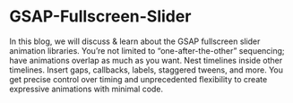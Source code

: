 # GSAP-Fullscreen-Slider

In this blog, we will discuss & learn about the GSAP fullscreen slider animation libraries. You’re not limited to “one-after-the-other” sequencing; have animations overlap as much as you want. Nest timelines inside other timelines. Insert gaps, callbacks, labels, staggered tweens, and more. You get precise control over timing and unprecedented flexibility to create expressive animations with minimal code.
